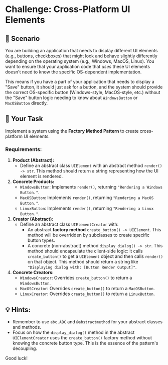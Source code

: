 # Challenge: Cross-Platform UI Elements

## 📝 Scenario

You are building an application that needs to display different UI elements (e.g., buttons, checkboxes) that might look and behave slightly differently depending on the operating system (e.g., Windows, MacOS, Linux). You want to ensure that your application code that *uses* these UI elements doesn't need to know the specific OS-dependent implementation.

This means if you have a part of your application that needs to display a "Save" button, it should just ask for a button, and the system should provide the correct OS-specific button (Windows-style, MacOS-style, etc.) without the "Save" button logic needing to know about `WindowsButton` or `MacOSButton` directly.

## 🚀 Your Task

Implement a system using the **Factory Method Pattern** to create cross-platform UI elements.

### Requirements:

1. **Product (Abstract):**
   * Define an abstract class `UIElement` with an abstract method `render() -> str`. This method should return a string representing how the UI element is rendered.
2. **Concrete Products:**
   * `WindowsButton`: Implements `render()`, returning `"Rendering a Windows Button."`.
   * `MacOSButton`: Implements `render()`, returning `"Rendering a MacOS Button."`.
   * `LinuxButton`: Implements `render()`, returning `"Rendering a Linux Button."`.
3. **Creator (Abstract):**
   * Define an abstract class `UIElementCreator` with:
     * An abstract **factory method** `create_button() -> UIElement`. This method will be overridden by subclasses to create specific button types.
     * A concrete (non-abstract) method `display_dialog() -> str`. This method should encapsulate the client-side logic: it calls `create_button()` to get a `UIElement` object and then calls `render()` on that object. This method should return a string like `"Displaying dialog with: [Button Render Output]"`.
4. **Concrete Creators:**
   * `WindowsCreator`: Overrides `create_button()` to return a `WindowsButton`.
   * `MacOSCreator`: Overrides `create_button()` to return a `MacOSButton`.
   * `LinuxCreator`: Overrides `create_button()` to return a `LinuxButton`.

## 💡 Hints:

* Remember to use `abc.ABC` and `@abstractmethod` for your abstract classes and methods.
* Focus on how the `display_dialog()` method in the abstract `UIElementCreator` uses the `create_button()` factory method without knowing the concrete button type. This is the essence of the pattern's decoupling.

Good luck!
